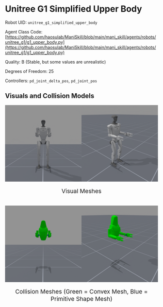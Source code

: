 <!-- THIS IS ALL GENERATED DOCUMENTATION via generate_robot_docs.py. DO NOT MODIFY THIS FILE DIRECTLY. -->

# Unitree G1 Simplified Upper Body

Robot UID: `unitree_g1_simplified_upper_body`

Agent Class Code: [https://github.com/haosulab/ManiSkill/blob/main/mani_skill/agents/robots/unitree_g1/g1_upper_body.py](https://github.com/haosulab/ManiSkill/blob/main/mani_skill/agents/robots/unitree_g1/g1_upper_body.py)

Quality: B (Stable, but some values are unrealistic)

Degrees of Freedom: 25

Controllers: `pd_joint_delta_pos`, `pd_joint_pos`

## Visuals and Collision Models

<div>
    <div style="max-width: 100%; display: flex; justify-content: center;">
        <img src="../../_static/robot_images/unitree_g1_simplified_upper_body/front_visual.png" style='min-width:min(50%, 100px);max-width:50%;height:auto' alt="unitree_g1_simplified_upper_body">
        <img src="../../_static/robot_images/unitree_g1_simplified_upper_body/side_visual.png" style='min-width:min(50%, 100px);max-width:50%;height:auto' alt="unitree_g1_simplified_upper_body">
    </div>
    <p style="text-align: center; font-size: 1.2rem;">Visual Meshes</p>
    <br/>
    <div style="max-width: 100%; display: flex; justify-content: center;">
        <img src="../../_static/robot_images/unitree_g1_simplified_upper_body/front_collision.png" style='min-width:min(50%, 100px);max-width:50%;height:auto' alt="unitree_g1_simplified_upper_body">
        <img src="../../_static/robot_images/unitree_g1_simplified_upper_body/side_collision.png" style='min-width:min(50%, 100px);max-width:50%;height:auto' alt="unitree_g1_simplified_upper_body">
    </div>
    <p style="text-align: center; font-size: 1.2rem;">Collision Meshes (Green = Convex Mesh, Blue = Primitive Shape Mesh)</p>
</div>
